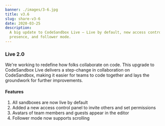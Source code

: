 ```yaml
---
banner: ./images/3-6.jpg
title: v3.6
slug: share-v3-6
date: 2020-03-25
description:
  A big update to CodeSandbox Live — Live by default, new access controls,
  presence, and follower mode.
---
```


### Live 2.0

We're working to redefine how folks collaborate on code. This upgrade to
CodeSandbox Live delivers a step-change in collaboration on CodeSandbox, making
it easier for teams to code together and lays the groundwork for further
improvements.

#### Features

1. All sandboxes are now live by default
2. Added a new access control panel to invite others and set permissions
3. Avatars of team members and guests appear in the editor
4. Follower mode now supports scrolling
